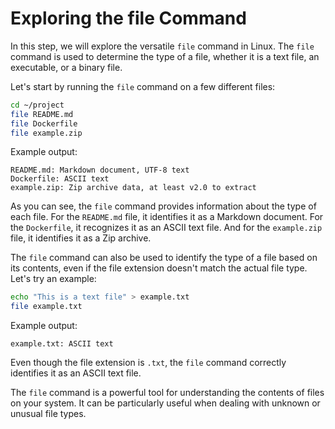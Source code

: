 # Exploring the file Command

In this step, we will explore the versatile `file` command in Linux. The `file` command is used to determine the type of a file, whether it is a text file, an executable, or a binary file.

Let's start by running the `file` command on a few different files:

```bash
cd ~/project
file README.md
file Dockerfile
file example.zip
```

Example output:

```
README.md: Markdown document, UTF-8 text
Dockerfile: ASCII text
example.zip: Zip archive data, at least v2.0 to extract
```

As you can see, the `file` command provides information about the type of each file. For the `README.md` file, it identifies it as a Markdown document. For the `Dockerfile`, it recognizes it as an ASCII text file. And for the `example.zip` file, it identifies it as a Zip archive.

The `file` command can also be used to identify the type of a file based on its contents, even if the file extension doesn't match the actual file type. Let's try an example:

```bash
echo "This is a text file" > example.txt
file example.txt
```

Example output:

```
example.txt: ASCII text
```

Even though the file extension is `.txt`, the `file` command correctly identifies it as an ASCII text file.

The `file` command is a powerful tool for understanding the contents of files on your system. It can be particularly useful when dealing with unknown or unusual file types.
